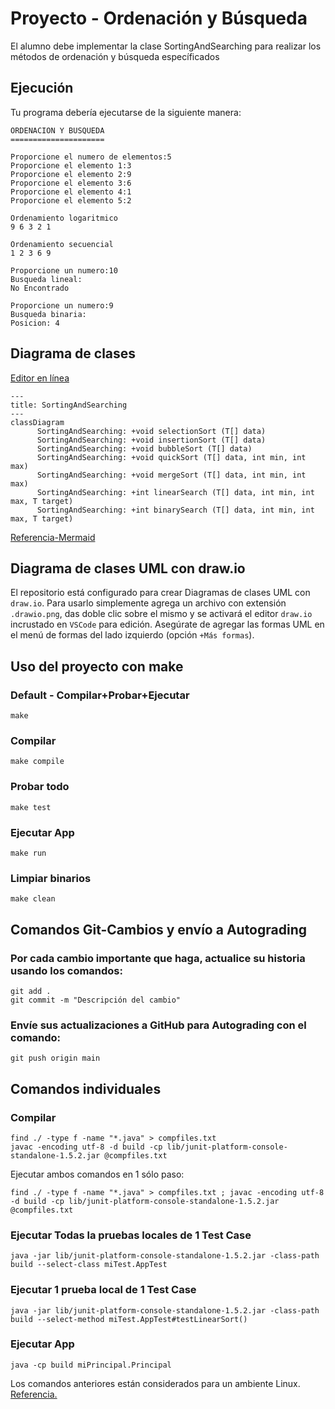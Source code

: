 # Proyecto - Ordenación y Búsqueda

El alumno debe implementar la clase SortingAndSearching<T> para realizar los métodos de ordenación y búsqueda específicados

## Ejecución

Tu programa debería ejecutarse de la siguiente manera:

```
ORDENACION Y BUSQUEDA
=====================

Proporcione el numero de elementos:5
Proporcione el elemento 1:3
Proporcione el elemento 2:9
Proporcione el elemento 3:6
Proporcione el elemento 4:1
Proporcione el elemento 5:2

Ordenamiento logaritmico
9 6 3 2 1 

Ordenamiento secuencial
1 2 3 6 9 

Proporcione un numero:10
Busqueda lineal:
No Encontrado

Proporcione un numero:9
Busqueda binaria:
Posicion: 4
```

## Diagrama de clases
[Editor en línea](https://mermaid.live/)
```mermaid
---
title: SortingAndSearching
---
classDiagram
      SortingAndSearching: +void selectionSort (T[] data)
      SortingAndSearching: +void insertionSort (T[] data)
      SortingAndSearching: +void bubbleSort (T[] data)
      SortingAndSearching: +void quickSort (T[] data, int min, int max)
      SortingAndSearching: +void mergeSort (T[] data, int min, int max)
      SortingAndSearching: +int linearSearch (T[] data, int min, int max, T target)
      SortingAndSearching: +int binarySearch (T[] data, int min, int max, T target)
```
[Referencia-Mermaid](https://mermaid.js.org/syntax/classDiagram.html)

## Diagrama de clases UML con draw.io
El repositorio está configurado para crear Diagramas de clases UML con ```draw.io```. Para usarlo simplemente agrega un archivo con extensión ```.drawio.png```, das doble clic sobre el mismo y se activará el editor ```draw.io``` incrustado en ```VSCode``` para edición. Asegúrate de agregar las formas UML en el menú de formas del lado izquierdo (opción ```+Más formas```).

## Uso del proyecto con make

### Default - Compilar+Probar+Ejecutar
```
make
```
### Compilar
```
make compile
```
### Probar todo
```
make test
```
### Ejecutar App
```
make run
```
### Limpiar binarios
```
make clean
```
## Comandos Git-Cambios y envío a Autograding

### Por cada cambio importante que haga, actualice su historia usando los comandos:
```
git add .
git commit -m "Descripción del cambio"
```
### Envíe sus actualizaciones a GitHub para Autograding con el comando:
```
git push origin main
```
## Comandos individuales
### Compilar

```
find ./ -type f -name "*.java" > compfiles.txt
javac -encoding utf-8 -d build -cp lib/junit-platform-console-standalone-1.5.2.jar @compfiles.txt
```
Ejecutar ambos comandos en 1 sólo paso:

```
find ./ -type f -name "*.java" > compfiles.txt ; javac -encoding utf-8 -d build -cp lib/junit-platform-console-standalone-1.5.2.jar @compfiles.txt
```


### Ejecutar Todas la pruebas locales de 1 Test Case

```
java -jar lib/junit-platform-console-standalone-1.5.2.jar -class-path build --select-class miTest.AppTest
```
### Ejecutar 1 prueba local de 1 Test Case

```
java -jar lib/junit-platform-console-standalone-1.5.2.jar -class-path build --select-method miTest.AppTest#testLinearSort()
```
### Ejecutar App
```
java -cp build miPrincipal.Principal
```
Los comandos anteriores están considerados para un ambiente Linux. [Referencia.](https://www.baeldung.com/junit-run-from-command-line)
